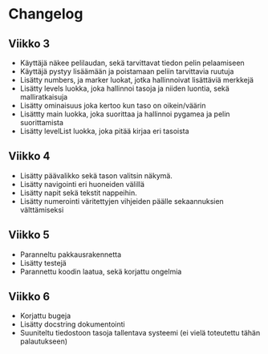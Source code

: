 # Changelog

## Viikko 3
- Käyttäjä näkee pelilaudan, sekä tarvittavat tiedon pelin pelaamiseen
- Käyttäjä pystyy lisäämään ja poistamaan peliin tarvittavia ruutuja
- Lisätty numbers, ja marker luokat, jotka hallinnoivat lisättäviä merkkejä
- Lisätty levels luokka, joka hallinnoi tasoja ja niiden luontia, sekä malliratkaisuja
- Lisätty ominaisuus joka kertoo kun taso on oikein/väärin
- Lisättty main luokka, joka suorittaa ja hallinnoi pygamea ja pelin suorittamista
- Lisätty levelList luokka, joka pitää kirjaa eri tasoista

## Viikko 4
- Lisätty päävalikko sekä tason valitsin näkymä.
- Lisätty navigointi eri huoneiden välillä
- Lisätty napit sekä tekstit nappeihin.
- Lisätty numerointi väritettyjen vihjeiden päälle sekaannuksien välttämiseksi

## Viikko 5
- Paranneltu pakkausrakennetta
- Lisätty testejä
- Parannettu koodin laatua, sekä korjattu ongelmia

## Viikko 6
- Korjattu bugeja
- Lisätty docstring dokumentointi
- Suuniteltu tiedostoon tasoja tallentava systeemi (ei vielä toteutettu tähän palautukseen)